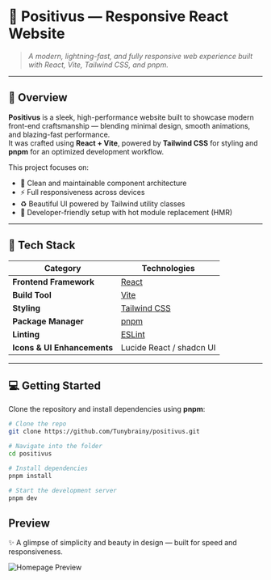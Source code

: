 # 🌟 **Positivus — Responsive React Website**

> *A modern, lightning-fast, and fully responsive web experience built with React, Vite, Tailwind CSS, and pnpm.*

---

## 🚀 **Overview**

**Positivus** is a sleek, high-performance website built to showcase modern front-end craftsmanship — blending minimal design, smooth animations, and blazing-fast performance.  
It was crafted using **React + Vite**, powered by **Tailwind CSS** for styling and **pnpm** for an optimized development workflow.

This project focuses on:
- 🌿 Clean and maintainable component architecture  
- ⚡ Full responsiveness across devices  
- ♻️ Beautiful UI powered by Tailwind utility classes  
- 💼 Developer-friendly setup with hot module replacement (HMR)  

---

## 🧰 **Tech Stack**

| Category | Technologies |
|-----------|---------------|
| **Frontend Framework** | [React](https://reactjs.org/) |
| **Build Tool** | [Vite](https://vitejs.dev/) |
| **Styling** | [Tailwind CSS](https://tailwindcss.com/) |
| **Package Manager** | [pnpm](https://pnpm.io/) |
| **Linting** | [ESLint](https://eslint.org/) |
| **Icons & UI Enhancements** | Lucide React / shadcn UI |

---

## 💻 **Getting Started**

Clone the repository and install dependencies using **pnpm**:

```bash
# Clone the repo
git clone https://github.com/Tunybrainy/positivus.git

# Navigate into the folder
cd positivus

# Install dependencies
pnpm install

# Start the development server
pnpm dev
````

## Preview

✨ A glimpse of simplicity and beauty in design — built for speed and responsiveness.

![Homepage Preview](src/assets/preview.png)




